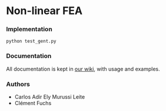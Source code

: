 # Non-linear FEA

### Implementation

~~~
python test_gent.py
~~~



### Documentation

All documentation is kept in [our wiki](https://github.com/carlos-adir/Non-linear-mechanics/wiki), with usage and examples.


### Authors

* Carlos Adir Ely Murussi Leite
* Clément Fuchs
